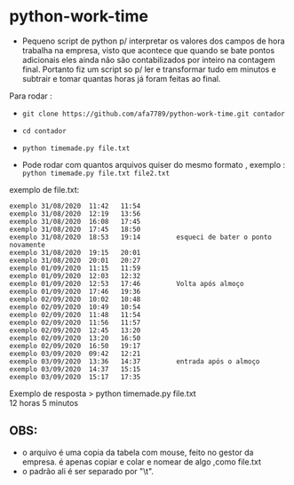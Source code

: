 # python-work-time

- Pequeno script de python p/ interpretar os valores dos campos de hora trabalha na empresa, visto que acontece que quando se bate pontos adicionais eles ainda não são contabilizados por inteiro na contagem final. Portanto fiz um script so p/ ler e transformar tudo em minutos e subtrair e tomar quantas horas já foram feitas ao final.

Para rodar :
 - `git clone https://github.com/afa7789/python-work-time.git contador`
 - `cd contador`
 - `python timemade.py file.txt`

- Pode rodar com quantos arquivos quiser do mesmo formato , exemplo :  `python timemade.py file.txt file2.txt`

exemplo de file.txt:

	exemplo	31/08/2020	11:42	11:54		  
	exemplo	31/08/2020	12:19	13:56		  
	exemplo	31/08/2020	16:08	17:45		  
	exemplo	31/08/2020	17:45	18:50		  
	exemplo	31/08/2020	18:53	19:14		  esqueci de bater o ponto novamente
	exemplo	31/08/2020	19:15	20:01		  
	exemplo	31/08/2020	20:01	20:27		  
	exemplo	01/09/2020	11:15	11:59		  
	exemplo	01/09/2020	12:03	12:32		  
	exemplo	01/09/2020	12:53	17:46		  Volta após almoço
	exemplo	01/09/2020	17:46	19:36		  
	exemplo	02/09/2020	10:02	10:48		  
	exemplo	02/09/2020	10:49	10:54		  
	exemplo	02/09/2020	11:48	11:54		  
	exemplo	02/09/2020	11:56	11:57		  
	exemplo	02/09/2020	12:45	13:20		  
	exemplo	02/09/2020	13:20	16:50		  
	exemplo	02/09/2020	16:50	19:17		  
	exemplo	03/09/2020	09:42	12:21		  
	exemplo	03/09/2020	13:36	14:37		  entrada após o almoço
	exemplo	03/09/2020	14:37	15:15		  
	exemplo	03/09/2020	15:17	17:35

Exemplo de resposta
	> python timemade.py file.txt <br> 12 horas 5 minutos

## OBS: 
- o arquivo é uma copia da tabela com mouse, feito no gestor da empresa. é apenas copiar e colar e nomear de algo ,como file.txt
- o padrão ali é ser separado por "\t".

